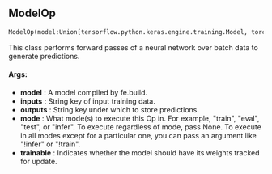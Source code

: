 ## ModelOp
```python
ModelOp(model:Union[tensorflow.python.keras.engine.training.Model, torch.nn.modules.module.Module], inputs:Union[NoneType, str, Iterable[str], Callable]=None, outputs:Union[NoneType, str, Iterable[str]]=None, mode:Union[NoneType, str, Iterable[str]]=None, trainable:bool=True)
```
This class performs forward passes of a neural network over batch data to generate predictions.


#### Args:

* **model** :  A model compiled by fe.build.
* **inputs** :  String key of input training data.
* **outputs** :  String key under which to store predictions.
* **mode** :  What mode(s) to execute this Op in. For example, "train", "eval", "test", or "infer". To execute        regardless of mode, pass None. To execute in all modes except for a particular one, you can pass an argument        like "!infer" or "!train".
* **trainable** :  Indicates whether the model should have its weights tracked for update.